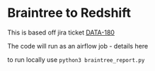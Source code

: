 # Braintree to Redshift
This is based off jira ticket [DATA-180](https://giddyinc.atlassian.net/browse/DATA-180)

The code will run as an airflow job - details here

to run locally use
`python3 braintree_report.py`
